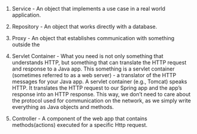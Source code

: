 1. Service - An object that implements a use case in a real world application.

2. Repository - An object that works directly with a database.

3. Proxy - An object that establishes communication with something outside the 

4. Servlet Container - What you need is not only something that understands HTTP, but something that can translate the HTTP request and response to a Java app. This something is a servlet container (sometimes referred to as a web server) - a translator of the HTTP messages for your Java app. A servlet container (e.g., Tomcat) speaks HTTP. It translates the HTTP request to our Spring app and the app’s response into an HTTP response. This way, we don’t need to care about the protocol used for communication on the network, as we simply write everything as Java objects and methods.

5. Controller - A component of the web app that contains methods(actions) executed for a specific Http request. 